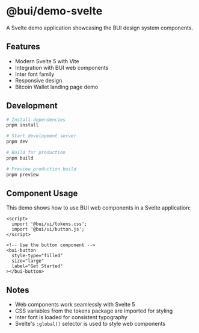 # @bui/demo-svelte

A Svelte demo application showcasing the BUI design system components.

## Features

- Modern Svelte 5 with Vite
- Integration with BUI web components
- Inter font family
- Responsive design
- Bitcoin Wallet landing page demo

## Development

```bash
# Install dependencies
pnpm install

# Start development server
pnpm dev

# Build for production
pnpm build

# Preview production build
pnpm preview
```

## Component Usage

This demo shows how to use BUI web components in a Svelte application:

```svelte
<script>
  import '@bui/ui/tokens.css';
  import '@bui/ui/button.js';
</script>

<!-- Use the button component -->
<bui-button 
  style-type="filled" 
  size="large" 
  label="Get Started"
></bui-button>
```

## Notes

- Web components work seamlessly with Svelte 5
- CSS variables from the tokens package are imported for styling
- Inter font is loaded for consistent typography
- Svelte's `:global()` selector is used to style web components
